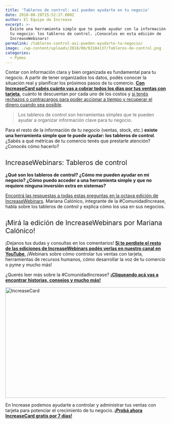 ```yaml
---
title: 'Tableros de control: así pueden ayudarte en tu negocio'
date: 2018-08-28T15:52:27.000Z
author: El Equipo de Increase
excerpt: >-
  Existe una herramienta simple que te puede ayudar con la información clave de
  tu negocio: los tableros de control. ¡Conocelos en esta edición de
  IncreaseWebinars!
permalink: /tableros-control-asi-pueden-ayudarte-tu-negocio/
image: ./wp-content/uploads/2018/08/02184137/Tableros-de-control.png
categories:
  - Pymes
---
```

<span style="font-weight: 400;">Contar con información clara y bien organizada es fundamental para tu negocio. A partir de tener organizados los datos, podés conocer la situación real y planificar los próximos pasos de tu comercio. </span>**[Con IncreaseCard sabés cuánto vas a cobrar todos los días por tus ventas con tarjeta](https://increasecard.com/controla-tus-ventas-tarjeta-increasecard/)**<span style="font-weight: 400;">, cuánto te descuentan por cada uno de los costos y </span>[<span style="font-weight: 400;">si tenés rechazos o contracargos para poder accionar a tiempo y recuperar el dinero cuando sea posible</span>](https://increasecard.com/rechazos-y-contracargos-de-tarjeta-de-credito-como-reclamar/)<span style="font-weight: 400;">.</span>

> <span style="font-weight: 400;">Los tableros de control son herramientas simples que te pueden ayudar a organizar información clave para tu negocio.</span>

<span style="font-weight: 400;">Para el resto de la información de tu negocio (ventas, stock, etc.) <strong>existe una herramienta simple que te puede ayudar: los tableros de control</strong>. ¿Sabés a qué métricas de tu comercio tenés que prestarle atención? ¿Conocés cómo hacerlo?</span>

## <span style="font-weight: 400;">IncreaseWebinars: Tableros de control</span>

<span style="font-weight: 400;"><strong>¿Qué son los tableros de control? ¿Cómo me pueden ayudar en mi negocio? ¿Cómo puedo acceder a una herramienta simple y que no requiere ninguna inversión extra en sistemas?</strong> </span>

[<span style="font-weight: 400;">E</span><span style="font-weight: 400;">ncontrá las respuestas a todas estas preguntas en la octava edición de IncreaseWebinars</span>](https://www.youtube.com/watch?v=7Lr9XLeDQT4&t=4s)<span style="font-weight: 400;">. Mariana Calónico, integrante de la #ComunidadIncrease, habla sobre los tableros de control y explica cómo los usa en sus negocios.</span>

## <span style="font-weight: 400;">¡Mirá la edición de IncreaseWebinars por Mariana Calónico!</span>



<span style="font-weight: 400;">¡Dejanos tus dudas y consultas en los comentarios! </span>[<span style="font-weight: 400;"><strong>Si te perdiste el resto de las ediciones de IncreaseWebinars podés verlas en nuestro canal en YouTube</strong>.</span>](https://www.youtube.com/playlist?list=PL6XlsF-NJ9YXxGadefJeGlVOtc8xgOZKc) <span style="font-weight: 400;">¡Webinars sobre cómo controlar tus ventas con tarjeta, herramientas de recursos humanos, cómo desarrollar la voz de tu comercio o pyme y mucho más!</span>

<span style="font-weight: 400;">¿Querés leer más sobre la #ComunidadIncrease? </span>**[¡Cliqueando acá vas a encontrar historias, consejos y mucho más!](https://increasecard.com/category/comunidad-increase/)**

[<img class="aligncenter wp-image-2937 size-full" src="https://d1nzec96y7u1ro.cloudfront.net/wp-content/uploads/2018/02/04133256/Banner.png" alt="IncreaseCard" width="1001" height="345" srcset="https://d1nzec96y7u1ro.cloudfront.net/wp-content/uploads/2018/02/04133256/Banner.png 1001w, https://d1nzec96y7u1ro.cloudfront.net/wp-content/uploads/2018/02/04133256/Banner-300x103.png 300w, https://d1nzec96y7u1ro.cloudfront.net/wp-content/uploads/2018/02/04133256/Banner-768x265.png 768w" sizes="(max-width: 1001px) 100vw, 1001px" />](http://bit.ly/2BVGCQR)<article class="the-post"> 

<div class="ic-post-body">
  <p>
    En Increase podemos ayudarte a controlar y administrar tus ventas con tarjeta para potenciar el crecimiento de tu negocio.<strong> <a href="http://bit.ly/2BVGCQR">¡Probá ahora IncreaseCard gratis por 7 días!</a></strong>
  </p>
</div></article>
